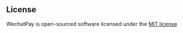 

## License

WechatPay is open-sourced software licensed under the [MIT license](http://opensource.org/licenses/MIT)
